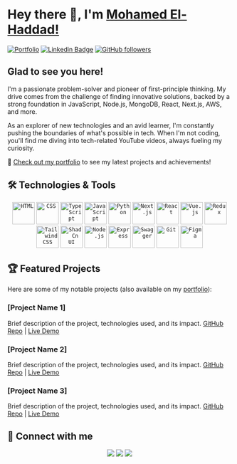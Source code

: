 # Hey there 👋, I'm [Mohamed El-Haddad!](https://github.com/Haddad308/)

[![Portfolio](https://img.shields.io/badge/-Portfolio-4285F4?style=flat-square&logo=google-chrome&logoColor=white)](https://your-portfolio-url.com)
[![Linkedin Badge](https://img.shields.io/badge/-LinkedIn-0e76a8?style=flat-square&logo=Linkedin&logoColor=white)](https://linkedin.com/in/haddad308)
[![GitHub followers](https://img.shields.io/github/followers/Haddad308?label=Follow&style=social)](https://github.com/Haddad308)

## Glad to see you here! 

I'm a passionate problem-solver and pioneer of first-principle thinking. My drive comes from the challenge of finding innovative solutions, backed by a strong foundation in JavaScript, Node.js, MongoDB, React, Next.js, AWS, and more.

As an explorer of new technologies and an avid learner, I'm constantly pushing the boundaries of what's possible in tech. When I'm not coding, you'll find me diving into tech-related YouTube videos, always fueling my curiosity.

📂 [Check out my portfolio](https://your-portfolio-url.com) to see my latest projects and achievements!

## 🛠️ Technologies & Tools

<div align="center">
	<code><img width="50" src="https://user-images.githubusercontent.com/25181517/192158954-f88b5814-d510-4564-b285-dff7d6400dad.png" alt="HTML" title="HTML"/></code>
	<code><img width="50" src="https://user-images.githubusercontent.com/25181517/183898674-75a4a1b1-f960-4ea9-abcb-637170a00a75.png" alt="CSS" title="CSS"/></code>
	<code><img width="50" src="https://user-images.githubusercontent.com/25181517/183890598-19a0ac2d-e88a-4005-a8df-1ee36782fde1.png" alt="TypeScript" title="TypeScript"/></code>
	<code><img width="50" src="https://user-images.githubusercontent.com/25181517/117447155-6a868a00-af3d-11eb-9cfe-245df15c9f3f.png" alt="JavaScript" title="JavaScript"/></code>
	<code><img width="50" src="https://user-images.githubusercontent.com/25181517/183423507-c056a6f9-1ba8-4312-a350-19bcbc5a8697.png" alt="Python" title="Python"/></code>
	<code><img width="50" src="https://github.com/marwin1991/profile-technology-icons/assets/136815194/5f8c622c-c217-4649-b0a9-7e0ee24bd704" alt="Next.js" title="Next.js"/></code>
	<code><img width="50" src="https://user-images.githubusercontent.com/25181517/183897015-94a058a6-b86e-4e42-a37f-bf92061753e5.png" alt="React" title="React"/></code>
	<code><img width="50" src="https://user-images.githubusercontent.com/25181517/117448124-a2da9800-af3e-11eb-85d2-bd1b69b65603.png" alt="Vue.js" title="Vue.js"/></code>
	<code><img width="50" src="https://user-images.githubusercontent.com/25181517/187896150-cc1dcb12-d490-445c-8e4d-1275cd2388d6.png" alt="Redux" title="Redux"/></code>
	<code><img width="50" src="https://user-images.githubusercontent.com/25181517/202896760-337261ed-ee92-4979-84c4-d4b829c7355d.png" alt="Tailwind CSS" title="Tailwind CSS"/></code>
	<code><img width="50" src="https://github.com/user-attachments/assets/e4bd419a-2a4a-459a-ba9a-d3324e693c4d" alt="ShadCn UI" title="ShadCn UI"/></code>
	<code><img width="50" src="https://user-images.githubusercontent.com/25181517/183568594-85e280a7-0d7e-4d1a-9028-c8c2209e073c.png" alt="Node.js" title="Node.js"/></code>
	<code><img width="50" src="https://user-images.githubusercontent.com/25181517/183859966-a3462d8d-1bc7-4880-b353-e2cbed900ed6.png" alt="Express" title="Express"/></code>
	<code><img width="50" src="https://user-images.githubusercontent.com/25181517/186711335-a3729606-5a78-4496-9a36-06efcc74f800.png" alt="Swagger" title="Swagger"/></code>
	<code><img width="50" src="https://user-images.githubusercontent.com/25181517/192108372-f71d70ac-7ae6-4c0d-8395-51d8870c2ef0.png" alt="Git" title="Git"/></code>
	<code><img width="50" src="https://user-images.githubusercontent.com/25181517/189715289-df3ee512-6eca-463f-a0f4-c10d94a06b2f.png" alt="Figma" title="Figma"/></code>
</div>

## 🏆 Featured Projects

Here are some of my notable projects (also available on my [portfolio](https://your-portfolio-url.com)):

### [Project Name 1]
Brief description of the project, technologies used, and its impact.
[GitHub Repo](link) | [Live Demo](link)

### [Project Name 2]
Brief description of the project, technologies used, and its impact.
[GitHub Repo](link) | [Live Demo](link)

### [Project Name 3]
Brief description of the project, technologies used, and its impact.
[GitHub Repo](link) | [Live Demo](link)


## 🤝 Connect with me

<p align="center">
<a href="https://your-portfolio-url.com"><img src="https://img.shields.io/badge/-Portfolio-4285F4?style=flat&logo=google-chrome&logoColor=white"/></a>
<a href="https://linkedin.com/in/haddad308"><img src="https://img.shields.io/badge/-Mohamed%20El%20Haddad-0077B5?style=flat&logo=Linkedin&logoColor=white"/></a>
<a href="mailto:melhaddad308@gmail.com"><img src="https://img.shields.io/badge/-melhaddad308@gmail.com-D14836?style=flat&logo=Gmail&logoColor=white"/></a>
</p>

